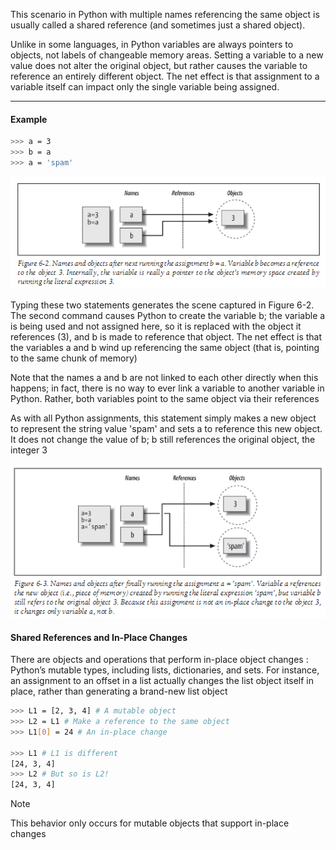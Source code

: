 This scenario in Python with multiple names referencing the same object is usually called a shared reference (and sometimes just a shared object).

Unlike in some languages, in Python variables are always pointers to objects, not labels of changeable memory areas. Setting a variable to a new value does not alter the original object, but rather causes the variable to reference an entirely different object. The net effect is that assignment to a variable itself can impact only the single variable being assigned. 

---
#### Example 
```bash
>>> a = 3 
>>> b = a
>>> a = 'spam'
```

<img src='assets/shared-ref-1.png'>

Typing these two statements generates the scene captured in Figure 6-2. The second command causes Python to create the variable b; the variable a is being used and not assigned here, so it is replaced with the object it references (3), and b is made to reference that object. The net effect is that the variables a and b wind up referencing the same object (that is, pointing to the same chunk of memory)

 Note that the names a and b are not linked to each other directly when this happens; in fact, there is no way to ever link a variable to another variable in Python. Rather, both variables point to the same object via their references
 
As with all Python assignments, this statement simply makes a new object to represent the string value 'spam' and sets a to reference this new object. It does not change the value of b; b still references the original object, the integer 3

<img src='assets/shared-ref-2.png'>

#### Shared References and In-Place Changes
There are objects and operations that perform in-place object changes : Python’s mutable types, including lists, dictionaries, and sets. For instance, an assignment to an offset in a list actually changes the list object itself in place, rather than generating a brand-new list object

```bash
>>> L1 = [2, 3, 4] # A mutable object 
>>> L2 = L1 # Make a reference to the same object 
>>> L1[0] = 24 # An in-place change 

>>> L1 # L1 is different 
[24, 3, 4] 
>>> L2 # But so is L2! 
[24, 3, 4]
```

> [!NOTE] 
This behavior only occurs for mutable objects that support in-place changes